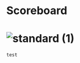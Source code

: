 # Scoreboard

# ![standard (1)](https://github.com/ruinpvtltd/ruin_scoreboard/assets/135980915/5176b684-5722-42b1-9090-07178065a583)

```css
test 
```
